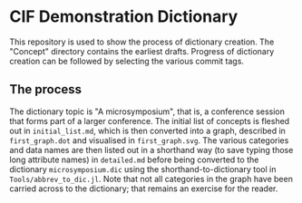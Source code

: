 # CIF Demonstration Dictionary

This repository is used to show the process of dictionary creation. The "Concept" directory contains
the earliest drafts. Progress of dictionary creation can be followed by selecting the various commit
tags.

## The process

The dictionary topic is "A microsymposium", that is, a conference session that forms part of a larger
conference. The initial list of concepts is fleshed out in `initial_list.md`, which is then converted
into a graph, described in `first_graph.dot` and visualised in `first_graph.svg`. The various
categories and data names are then listed out in a shorthand way (to save typing those long attribute
names) in `detailed.md` before being converted to the dictionary `microsymposium.dic` using the
shorthand-to-dictionary tool in `Tools/abbrev_to_dic.jl`. Note that not all categories in the graph
have been carried across to the dictionary; that remains an exercise for the reader.

